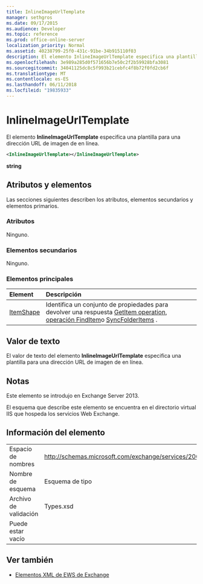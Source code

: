 ```yaml
---
title: InlineImageUrlTemplate
manager: sethgros
ms.date: 09/17/2015
ms.audience: Developer
ms.topic: reference
ms.prod: office-online-server
localization_priority: Normal
ms.assetid: 40238799-25f0-431c-91be-34b915110f03
description: El elemento InlineImageUrlTemplate especifica una plantilla para una dirección URL de imagen de en línea.
ms.openlocfilehash: 3e989a285d0f571656b7e50c2f2b59928bfa3081
ms.sourcegitcommit: 34041125dc8c5f993b21cebfc4f8b72f0fd2cb6f
ms.translationtype: MT
ms.contentlocale: es-ES
ms.lasthandoff: 06/11/2018
ms.locfileid: "19835933"
---
```

# <a name="inlineimageurltemplate"></a>InlineImageUrlTemplate

El elemento **InlineImageUrlTemplate** especifica una plantilla para una dirección URL de imagen de en línea. 
  
```XML
<InlineImageUrlTemplate></InlineImageUrlTemplate>
```

 **string**
## <a name="attributes-and-elements"></a>Atributos y elementos

Las secciones siguientes describen los atributos, elementos secundarios y elementos primarios.
  
### <a name="attributes"></a>Atributos

Ninguno.
  
### <a name="child-elements"></a>Elementos secundarios

Ninguno.
  
### <a name="parent-elements"></a>Elementos principales

|**Element**|**Descripción**|
|:-----|:-----|
|[ItemShape](itemshape.md) <br/> |Identifica un conjunto de propiedades para devolver una respuesta [GetItem operation](getitem-operation.md), [operación FindItem](finditem-operation.md)o [SyncFolderItems](syncfolderitems-operation.md) .  <br/> |
   
## <a name="text-value"></a>Valor de texto

El valor de texto del elemento **InlineImageUrlTemplate** especifica una plantilla para una dirección URL de imagen de en línea. 
  
## <a name="remarks"></a>Notas

Este elemento se introdujo en Exchange Server 2013.
  
El esquema que describe este elemento se encuentra en el directorio virtual IIS que hospeda los servicios Web Exchange.
  
## <a name="element-information"></a>Información del elemento

|||
|:-----|:-----|
|Espacio de nombres  <br/> |http://schemas.microsoft.com/exchange/services/2006/types  <br/> |
|Nombre de esquema  <br/> |Esquema de tipo  <br/> |
|Archivo de validación  <br/> |Types.xsd  <br/> |
|Puede estar vacío  <br/> ||
   
## <a name="see-also"></a>Ver también



- [Elementos XML de EWS de Exchange](ews-xml-elements-in-exchange.md)

